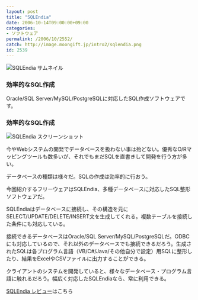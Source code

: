 ```yaml
---
layout: post
title: "SQLEndia"
date: 2006-10-14T09:00:00+09:00
categories:
- ソフトウェア
permalink: /2006/10/2552/
catch: http://image.moongift.jp/intro2/sqlendia.png
id: 2539
---
```

 ![SQLEndia サムネイル](http://image.moongift.jp/intro2/sqlendia.t.png "SQLEndia サムネイル")
  

### 効率的なSQL作成
  
Oracle/SQL Server/MySQL/PostgreSQLに対応したSQL作成ソフトウェアです。  
<!--more-->  

### 効率的なSQL作成
  

![SQLEndia スクリーンショット](http://image.moongift.jp/intro2/sqlendia.png "SQLEndia スクリーンショット")

  

今やWebシステムの開発でデータベースを扱わない事は殆どない。優秀なO/Rマッピングツールも数多いが、それでもまだSQLを直書きして開発を行う方が多い。

  

データベースの種類は様々だ。SQLの作成は効率的に行おう。

  

今回紹介するフリーウェアはSQLEndia、多種データベースに対応したSQL整形ソフトウェアだ。

  

SQLEndiaはデータベースに接続し、その構造を元にSELECT/UPDATE/DELETE/INSERT文を生成してくれる。複数テーブルを接続した条件にも対応している。

  

接続できるデータベースはOracle/SQL Server/MySQL/PostgreSQLだ。ODBCにも対応しているので、それ以外のデータベースでも接続できるだろう。生成されたSQLは各プログラム言語（VB/C#/Java/その他自分で設定）用SQLに整形したり、結果をExcelやCSVファイルに出力することができる。

  

クライアントのシステムを開発していると、様々なデータベース・プログラム言語に触れるだろう。幅広く対応したSQLEndiaなら、常に利用できる。

  

[SQLEndia レビュー](http://fw.moongift.jp/review/i-2553.html)はこちら

